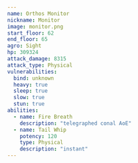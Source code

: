 ```yaml
---
name: Orthos Monitor
nickname: Monitor
image: monitor.png
start_floor: 62
end_floor: 65
agro: Sight
hp: 309324
attack_damage: 8315
attack_type: Physical
vulnerabilities:
  bind: unknown
  heavy: true
  sleep: true
  slow: true
  stun: true
abilities:
  - name: Fire Breath
    description: "telegraphed conal AoE"
  - name: Tail Whip
    potency: 120
    type: Physical
    description: "instant"
---
```

